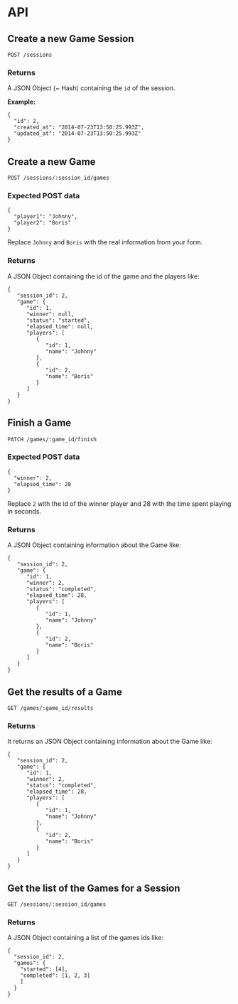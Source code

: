# API

## Create a new Game Session

`POST /sessions`

### Returns

A JSON Object (~ Hash) containing the `id` of the session.

**Example:**

    {
      "id": 2,
      "created_at": "2014-07-23T13:50:25.993Z",
      "updated_at": "2014-07-23T13:50:25.993Z"
    }

## Create a new Game

`POST /sessions/:session_id/games`

### Expected POST data

    {
      "player1": "Johnny",
      "player2": "Boris"
    }

Replace `Johnny` and `Boris` with the real information from your form.

### Returns

A JSON Object containing the id of the game and the players like:

    {
       "session_id": 2,
       "game": {
          "id": 1,
          "winner": null,
          "status": "started",
          "elapsed_time": null,
          "players": [
             {
                "id": 1,
                "name": "Johnny"
             },
             {
                "id": 2,
                "name": "Boris"
             }
          ]
       }
    }

## Finish a Game

`PATCH /games/:game_id/finish`

### Expected POST data

    {
      "winner": 2,
      "elapsed_time": 28
    }

Replace `2` with the id of the winner player and 28 with the time spent playing in seconds.

### Returns

A JSON Object containing information about the Game like:

    {
       "session_id": 2,
       "game": {
          "id": 1,
          "winner": 2,
          "status": "completed",
          "elapsed_time": 28,
          "players": [
             {
                "id": 1,
                "name": "Johnny"
             },
             {
                "id": 2,
                "name": "Boris"
             }
          ]
       }
    }

## Get the results of a Game

`GET /games/:game_id/results`

### Returns

It returns an JSON Object containing information about the Game like:

    {
       "session_id": 2,
       "game": {
          "id": 1,
          "winner": 2,
          "status": "completed",
          "elapsed_time": 28,
          "players": [
             {
                "id": 1,
                "name": "Johnny"
             },
             {
                "id": 2,
                "name": "Boris"
             }
          ]
       }
    }

## Get the list of the Games for a Session

`GET /sessions/:session_id/games`

### Returns

A JSON Object containing a list of the games ids like:

    {
      "session_id": 2,
      "games": {
        "started": [4],
        "completed": [1, 2, 3]
        ]
      }
    }
